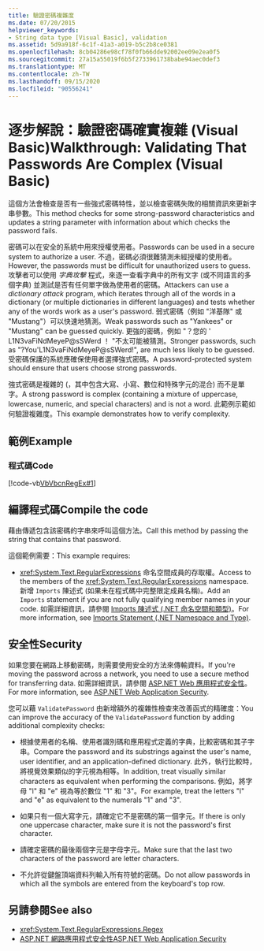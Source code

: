 ```yaml
---
title: 驗證密碼複雜度
ms.date: 07/20/2015
helpviewer_keywords:
- String data type [Visual Basic], validation
ms.assetid: 5d9a918f-6c1f-41a3-a019-b5c2b8ce0381
ms.openlocfilehash: 8cb04286e98cf78f0fb66dde92002ee09e2ea0f5
ms.sourcegitcommit: 27a15a55019f6b5f2733961738babe94aec0def3
ms.translationtype: MT
ms.contentlocale: zh-TW
ms.lasthandoff: 09/15/2020
ms.locfileid: "90556241"
---
```

# <a name="walkthrough-validating-that-passwords-are-complex-visual-basic"></a><span data-ttu-id="e5726-102">逐步解說：驗證密碼確實複雜 (Visual Basic)</span><span class="sxs-lookup"><span data-stu-id="e5726-102">Walkthrough: Validating That Passwords Are Complex (Visual Basic)</span></span>
<span data-ttu-id="e5726-103">這個方法會檢查是否有一些強式密碼特性，並以檢查密碼失敗的相關資訊來更新字串參數。</span><span class="sxs-lookup"><span data-stu-id="e5726-103">This method checks for some strong-password characteristics and updates a string parameter with information about which checks the password fails.</span></span>  
  
 <span data-ttu-id="e5726-104">密碼可以在安全的系統中用來授權使用者。</span><span class="sxs-lookup"><span data-stu-id="e5726-104">Passwords can be used in a secure system to authorize a user.</span></span> <span data-ttu-id="e5726-105">不過，密碼必須很難猜測未經授權的使用者。</span><span class="sxs-lookup"><span data-stu-id="e5726-105">However, the passwords must be difficult for unauthorized users to guess.</span></span> <span data-ttu-id="e5726-106">攻擊者可以使用 *字典攻擊* 程式，來逐一查看字典中的所有文字 (或不同語言的多個字典) 並測試是否有任何單字做為使用者的密碼。</span><span class="sxs-lookup"><span data-stu-id="e5726-106">Attackers can use a *dictionary attack* program, which iterates through all of the words in a dictionary (or multiple dictionaries in different languages) and tests whether any of the words work as a user's password.</span></span> <span data-ttu-id="e5726-107">弱式密碼（例如 "洋基隊" 或 "Mustang"）可以快速地猜測。</span><span class="sxs-lookup"><span data-stu-id="e5726-107">Weak passwords such as "Yankees" or "Mustang" can be guessed quickly.</span></span> <span data-ttu-id="e5726-108">更強的密碼，例如 "？您的 ' L1N3vaFiNdMeyeP@sSWerd ！ "不太可能被猜測。</span><span class="sxs-lookup"><span data-stu-id="e5726-108">Stronger passwords, such as "?You'L1N3vaFiNdMeyeP@sSWerd!", are much less likely to be guessed.</span></span> <span data-ttu-id="e5726-109">受密碼保護的系統應確保使用者選擇強式密碼。</span><span class="sxs-lookup"><span data-stu-id="e5726-109">A password-protected system should ensure that users choose strong passwords.</span></span>  
  
 <span data-ttu-id="e5726-110">強式密碼是複雜的 (，其中包含大寫、小寫、數位和特殊字元的混合) 而不是單字。</span><span class="sxs-lookup"><span data-stu-id="e5726-110">A strong password is complex (containing a mixture of uppercase, lowercase, numeric, and special characters) and is not a word.</span></span> <span data-ttu-id="e5726-111">此範例示範如何驗證複雜度。</span><span class="sxs-lookup"><span data-stu-id="e5726-111">This example demonstrates how to verify complexity.</span></span>  
  
## <a name="example"></a><span data-ttu-id="e5726-112">範例</span><span class="sxs-lookup"><span data-stu-id="e5726-112">Example</span></span>  
  
### <a name="code"></a><span data-ttu-id="e5726-113">程式碼</span><span class="sxs-lookup"><span data-stu-id="e5726-113">Code</span></span>  
 [!code-vb[VbVbcnRegEx#1](~/samples/snippets/visualbasic/VS_Snippets_VBCSharp/VbVbcnRegEx/VB/Class1.vb#1)]  
  
## <a name="compile-the-code"></a><span data-ttu-id="e5726-114">編譯程式碼</span><span class="sxs-lookup"><span data-stu-id="e5726-114">Compile the code</span></span>  
 <span data-ttu-id="e5726-115">藉由傳遞包含該密碼的字串來呼叫這個方法。</span><span class="sxs-lookup"><span data-stu-id="e5726-115">Call this method by passing the string that contains that password.</span></span>  
  
 <span data-ttu-id="e5726-116">這個範例需要：</span><span class="sxs-lookup"><span data-stu-id="e5726-116">This example requires:</span></span>  
  
- <span data-ttu-id="e5726-117"><xref:System.Text.RegularExpressions> 命名空間成員的存取權。</span><span class="sxs-lookup"><span data-stu-id="e5726-117">Access to the members of the <xref:System.Text.RegularExpressions> namespace.</span></span> <span data-ttu-id="e5726-118">新增 `Imports` 陳述式 (如果未在程式碼中完整限定成員名稱)。</span><span class="sxs-lookup"><span data-stu-id="e5726-118">Add an `Imports` statement if you are not fully qualifying member names in your code.</span></span> <span data-ttu-id="e5726-119">如需詳細資訊，請參閱 [Imports 陳述式 (.NET 命名空間和類型)](../../../language-reference/statements/imports-statement-net-namespace-and-type.md)。</span><span class="sxs-lookup"><span data-stu-id="e5726-119">For more information, see [Imports Statement (.NET Namespace and Type)](../../../language-reference/statements/imports-statement-net-namespace-and-type.md).</span></span>  
  
## <a name="security"></a><span data-ttu-id="e5726-120">安全性</span><span class="sxs-lookup"><span data-stu-id="e5726-120">Security</span></span>  
 <span data-ttu-id="e5726-121">如果您要在網路上移動密碼，則需要使用安全的方法來傳輸資料。</span><span class="sxs-lookup"><span data-stu-id="e5726-121">If you're moving the password across a network, you need to use a secure method for transferring data.</span></span> <span data-ttu-id="e5726-122">如需詳細資訊，請參閱 [ASP.NET Web 應用程式安全性](/previous-versions/aspnet/330a99hc(v=vs.100))。</span><span class="sxs-lookup"><span data-stu-id="e5726-122">For more information, see [ASP.NET Web Application Security](/previous-versions/aspnet/330a99hc(v=vs.100)).</span></span>
  
 <span data-ttu-id="e5726-123">您可以藉 `ValidatePassword` 由新增額外的複雜性檢查來改善函式的精確度：</span><span class="sxs-lookup"><span data-stu-id="e5726-123">You can improve the accuracy of the `ValidatePassword` function by adding additional complexity checks:</span></span>  
  
- <span data-ttu-id="e5726-124">根據使用者的名稱、使用者識別碼和應用程式定義的字典，比較密碼和其子字串。</span><span class="sxs-lookup"><span data-stu-id="e5726-124">Compare the password and its substrings against the user's name, user identifier, and an application-defined dictionary.</span></span> <span data-ttu-id="e5726-125">此外，執行比較時，將視覺效果類似的字元視為相等。</span><span class="sxs-lookup"><span data-stu-id="e5726-125">In addition, treat visually similar characters as equivalent when performing the comparisons.</span></span> <span data-ttu-id="e5726-126">例如，將字母 "l" 和 "e" 視為等於數位 "1" 和 "3"。</span><span class="sxs-lookup"><span data-stu-id="e5726-126">For example, treat the letters "l" and "e" as equivalent to the numerals "1" and "3".</span></span>  
  
- <span data-ttu-id="e5726-127">如果只有一個大寫字元，請確定它不是密碼的第一個字元。</span><span class="sxs-lookup"><span data-stu-id="e5726-127">If there is only one uppercase character, make sure it is not the password's first character.</span></span>  
  
- <span data-ttu-id="e5726-128">請確定密碼的最後兩個字元是字母字元。</span><span class="sxs-lookup"><span data-stu-id="e5726-128">Make sure that the last two characters of the password are letter characters.</span></span>  
  
- <span data-ttu-id="e5726-129">不允許從鍵盤頂端資料列輸入所有符號的密碼。</span><span class="sxs-lookup"><span data-stu-id="e5726-129">Do not allow passwords in which all the symbols are entered from the keyboard's top row.</span></span>  
  
## <a name="see-also"></a><span data-ttu-id="e5726-130">另請參閱</span><span class="sxs-lookup"><span data-stu-id="e5726-130">See also</span></span>

- <xref:System.Text.RegularExpressions.Regex>
- <span data-ttu-id="e5726-131">[ASP.NET 網路應用程式安全性](/previous-versions/aspnet/330a99hc(v=vs.100))</span><span class="sxs-lookup"><span data-stu-id="e5726-131">[ASP.NET Web Application Security](/previous-versions/aspnet/330a99hc(v=vs.100))</span></span>
